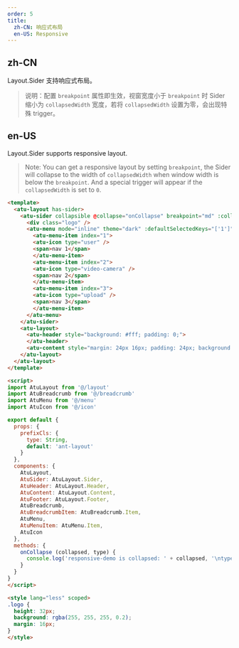 ```yaml
---
order: 5
title:
  zh-CN: 响应式布局
  en-US: Responsive
---
```


## zh-CN

Layout.Sider 支持响应式布局。

> 说明：配置 `breakpoint` 属性即生效，视窗宽度小于 `breakpoint` 时 Sider 缩小为 `collapsedWidth` 宽度，若将 `collapsedWidth` 设置为零，会出现特殊 trigger。

## en-US

Layout.Sider supports responsive layout.

> Note: You can get a responsive layout by setting `breakpoint`, the Sider will collapse to the width of `collapsedWidth` when window width is below the `breakpoint`. And a special trigger will appear if the `collapsedWidth` is set to `0`.

```` html
<template>
  <atu-layout has-sider>
    <atu-sider collapsible @collapse="onCollapse" breakpoint="md" :collapsedWidth="0">
      <div class="logo" />
      <atu-menu mode="inline" theme="dark" :defaultSelectedKeys="['1']" :inlineCollapsed="slotProps.collapsed" slot-scope="slotProps">
        <atu-menu-item index="1">
        <atu-icon type="user" />
        <span>nav 1</span>
        </atu-menu-item>
        <atu-menu-item index="2">
        <atu-icon type="video-camera" />
        <span>nav 2</span>
        </atu-menu-item>
        <atu-menu-item index="3">
        <atu-icon type="upload" />
        <span>nav 3</span>
        </atu-menu-item>
      </atu-menu>
    </atu-sider>
    <atu-layout>
      <atu-header style="background: #fff; padding: 0;">
      </atu-header>
      <atu-content style="margin: 24px 16px; padding: 24px; background: #fff; minHeight: 280px">Content</atu-content>
    </atu-layout>
  </atu-layout>
</template>

<script>
import AtuLayout from '@/layout'
import AtuBreadcrumb from '@/breadcrumb'
import AtuMenu from '@/menu'
import AtuIcon from '@/icon'

export default {
  props: {
    prefixCls: {
      type: String,
      default: 'ant-layout'
    }
  },
  components: {
    AtuLayout,
    AtuSider: AtuLayout.Sider,
    AtuHeader: AtuLayout.Header,
    AtuContent: AtuLayout.Content,
    AtuFooter: AtuLayout.Footer,
    AtuBreadcrumb,
    AtuBreadcrumbItem: AtuBreadcrumb.Item,
    AtuMenu,
    AtuMenuItem: AtuMenu.Item,
    AtuIcon
  },
  methods: {
    onCollapse (collapsed, type) {
      console.log('responsive-demo is collapsed: ' + collapsed, '\ntype is ' + type)
    }
  }
}
</script>

<style lang="less" scoped>
.logo {
  height: 32px;
  background: rgba(255, 255, 255, 0.2);
  margin: 16px;
}
</style>

````
